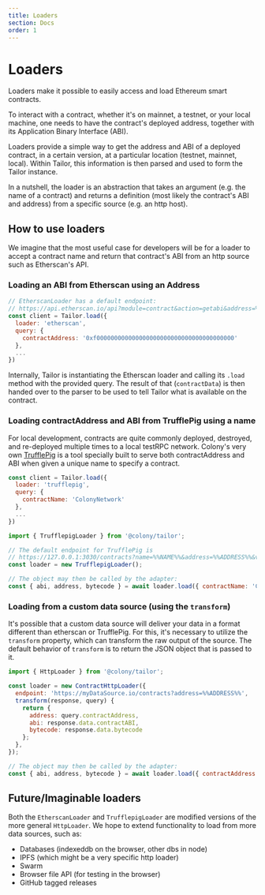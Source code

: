 ```yaml
---
title: Loaders
section: Docs
order: 1
---
```


# Loaders

Loaders make it possible to easily access and load Ethereum smart contracts.

To interact with a contract, whether it's on mainnet, a testnet, or your local machine, one needs to have the contract's deployed address, together with its Application Binary Interface (ABI).

Loaders provide a simple way to get the address and ABI of a deployed contract, in a certain version, at a particular location (testnet, mainnet, local). Within Tailor, this information is then parsed and used to form the Tailor instance.

In a nutshell, the loader is an abstraction that takes an argument (e.g. the name of a contract) and returns a definition (most likely the contract's ABI and address) from a specific source (e.g. an http host).

## How to use loaders

We imagine that the most useful case for developers will be for a loader to accept a contract name and return that contract's ABI from an http source such as Etherscan's API.

### Loading an ABI from Etherscan using an Address

```js
// EtherscanLoader has a default endpoint:
// https://api.etherscan.io/api?module=contract&action=getabi&address=%%ADDRESS%%
const client = Tailor.load({
  loader: 'etherscan',
  query: {
    contractAddress: '0xf000000000000000000000000000000000000000'
  },
  ...
})
```

Internally, Tailor is instantiating the Etherscan loader and calling its `.load` method with the provided query. The result of that (`contractData`) is then handed over to the parser to be used to tell Tailor what is available on the contract.

### Loading contractAddress and ABI from TrufflePig using a name

For local development, contracts are quite commonly deployed, destroyed, and re-deployed multiple times to a local testRPC network. Colony's very own [TrufflePig](https://github.com/JoinColony/trufflepig) is a tool specially built to serve both contractAddress and ABI when given a unique name to specify a contract.

```js
const client = Tailor.load({
  loader: 'trufflepig',
  query: {
    contractName: 'ColonyNetwork'
  },
  ...
})

import { TrufflepigLoader } from '@colony/tailor';

// The default endpoint for TrufflePig is
// https://127.0.0.1:3030/contracts?name=%%NAME%%&address=%%ADDRESS%%&version=%%VERSION%%
const loader = new TrufflepigLoader();

// The object may then be called by the adapter:
const { abi, address, bytecode } = await loader.load({ contractName: 'ColonyNetwork' });
```

### Loading from a custom data source (using the `transform`)

It's possible that a custom data source will deliver your data in a format different than etherscan or TrufflePig. For this, it's necessary to utilize the `transform` property, which can transform the raw output of the source. The default behavior of `transform` is to return the JSON object that is passed to it.

```js
import { HttpLoader } from '@colony/tailor';

const loader = new ContractHttpLoader({
  endpoint: 'https://myDataSource.io/contracts?address=%%ADDRESS%%',
  transform(response, query) {
    return {
      address: query.contractAddress,
      abi: response.data.contractABI,
      bytecode: response.data.bytecode
    };
  },
});

// The object may then be called by the adapter:
const { abi, address, bytecode } = await loader.load({ contractAddress: '0xdeadbeef' });
```

## Future/Imaginable loaders

Both the `EtherscanLoader` and `TrufflepigLoader` are modified versions of the more general `HttpLoader`. We hope to extend functionality to load from more data sources, such as:

- Databases (indexeddb on the browser, other dbs in node)
- IPFS (which might be a very specific http loader)
- Swarm
- Browser file API (for testing in the browser)
- GitHub tagged releases
